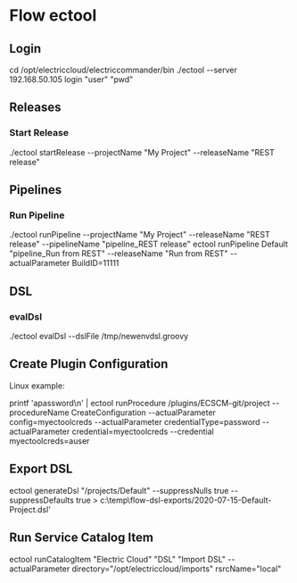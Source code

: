 # Flow ectool #

## Login ##
cd /opt/electriccloud/electriccommander/bin
./ectool --server 192.168.50.105 login "user" "pwd"

## Releases ##
### Start Release ###
./ectool startRelease --projectName "My Project" --releaseName "REST release"

## Pipelines ##
### Run Pipeline ###
./ectool runPipeline --projectName "My Project" --releaseName "REST release" --pipelineName "pipeline_REST release"
ectool runPipeline Default "pipeline_Run from REST" --releaseName "Run from REST" --actualParameter BuildID=11111

## DSL ##
### evalDsl ###
./ectool evalDsl --dslFile /tmp/newenvdsl.groovy


## Create Plugin Configuration ##

Linux example:

printf 'apassword\n' | ectool runProcedure /plugins/ECSCM-git/project --procedureName CreateConfiguration --actualParameter config=myectoolcreds --actualParameter credentialType=password --actualParameter credential=myectoolcreds --credential myectoolcreds=auser

## Export DSL ##
ectool generateDsl "/projects/Default" --suppressNulls true --suppressDefaults true  > c:\temp\flow-dsl-exports/2020-07-15-Default-Project.dsl'

## Run Service Catalog Item ##
ectool runCatalogItem "Electric Cloud" "DSL" "Import DSL" --actualParameter directory="/opt/electriccloud/imports" rsrcName="local"
